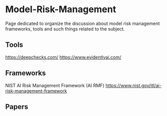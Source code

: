# Model-Risk-Management
Page dedicated to organize the discussion about model risk management frameworks, tools and such things related to the subject.

## Tools
https://deepchecks.com/
https://www.evidentlyai.com/

## Frameworks
NIST AI Risk Management Framework (AI RMF)
  https://www.nist.gov/itl/ai-risk-management-framework

## Papers
